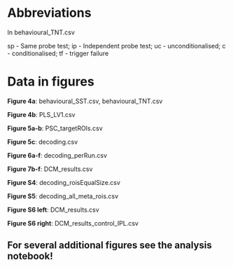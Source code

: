 # Abbreviations
In behavioural_TNT.csv

sp - Same probe test; ip - Independent probe test; uc - unconditionalised; c  - conditionalised; tf - trigger failure

# Data in figures
**Figure 4a**: behavioural_SST.csv, behavioural_TNT.csv

**Figure 4b**: PLS_LV1.csv

**Figure 5a-b**: PSC_targetROIs.csv

**Figure 5c**: decoding.csv

**Figure 6a-f**: decoding_perRun.csv

**Figure 7b-f**: DCM_results.csv

**Figure S4**: decoding_roisEqualSize.csv

**Figure S5**: decoding_all_meta_rois.csv

**Figure S6 left**: DCM_results.csv

**Figure S6 right**: DCM_results_control_IPL.csv

**For several additional figures see the analysis notebook!**
--
